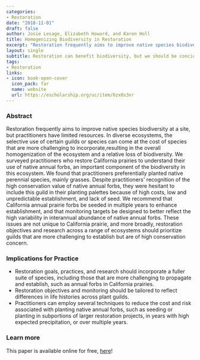 ```yaml
---
categories:
- Restoration
date: "2018-11-01"
draft: false
author: Josie Lesage, Elizabeth Howard, and Karen Holl
title: Homogenizing Biodiversity in Restoration
excerpt: "Restoration frequently aims to improve native species biodiversity at a site, but practitioners have limited resources. The selective use of certain guilds or species can come at the cost of biodiversity, resulting in the overall homogenization of the ecosystem."
layout: single
subtitle: Restoration can benefit biodiversity, but we should be concious of our biases towards easy-to-grow species.
tags:
- Restoration
links:
- icon: book-open-cover
  icon_pack: far
  name: website
  url: https://escholarship.org/uc/item/6zx0s3nr
---
```


### Abstract

Restoration frequently aims to improve native species biodiversity at a
site, but practitioners have limited resources. In diverse ecosystems,
the selective use of certain guilds or species can come at the cost of
species that are more challenging to incorporate,resulting in the
overall homogenization of the ecosystem and a relative loss of
biodiversity. We surveyed practitioners who restore California prairies
to understand their use of native annual forbs, an important component
of the biodiversity in this ecosystem. We found that practitioners
preferentially planted native perennial species, mainly grasses. Despite
practitioners' recognition of the high conservation value of native
annual forbs, they were hesitant to include this guild in their planting
palettes because of high costs, low and unpredictable establishment, and
lack of seed. We recommend that California annual prairie forbs be
seeded in multiple years to enhance establishment, and that monitoring
targets be designed to better reflect the high variability in
interannual abundance of native annual forbs. These issues are not
unique to California prairie, and more broadly, restoration objectives
and research across a range of ecosystems should prioritize guilds that
are more challenging to establish but are of high conservation concern.

### Implications for Practice

-   Restoration goals, practices, and research should incorporate a
    fuller suite of species, including those that are more challenging
    to propagate and establish, such as annual forbs in California
    prairies.
-   Restoration objectives and monitoring should be tailored to reflect
    differences in life histories across plant guilds.
-   Practitioners can employ several techniques to reduce the cost and
    risk associated with planting native annual forbs, such as seeding
    or planting in subportions of larger restoration projects, in years
    with high expected precipitation, or over multiple years.

### Learn more

This paper is available online for free,  [here](https://escholarship.org/uc/item/6zx0s3nr)!
